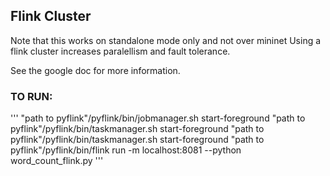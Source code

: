 ## Flink Cluster
Note that this works on standalone mode only and not over mininet
Using a flink cluster increases paralellism and fault tolerance.

See the google doc for more information. 

### TO RUN: 
''' "path to pyflink"/pyflink/bin/jobmanager.sh start-foreground
    "path to pyflink"/pyflink/bin/taskmanager.sh start-foreground 
    "path to pyflink"/pyflink/bin/taskmanager.sh start-foreground 
    "path to pyflink"/pyflink/bin/flink run -m localhost:8081 --python word_count_flink.py 
'''


